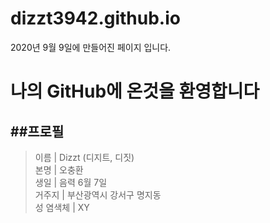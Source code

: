 # dizzt3942.github.io
2020년 9월 9일에 만들어진 페이지 입니다.

# 나의 GitHub에 온것을 환영합니다

##프로필
-------------

>이름 | Dizzt (디지트, 디짓)\
>본명 | 오충환\
>생일 | 음력 6월 7일\
>거주지 | 부산광역시 강서구 명지동\
>성 염색체 | XY

##

